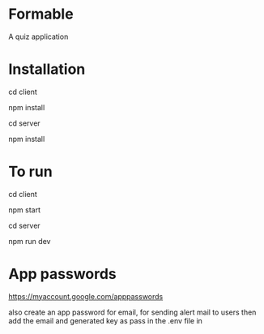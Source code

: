 # Formable
A quiz application 
# Installation
cd client 

npm install

cd server

npm install
# To run
cd client

npm start

cd server

npm run dev

# App passwords
https://myaccount.google.com/apppasswords

also create an app password for email, for sending alert mail to users
then add the email and generated key as pass in the .env file in 
